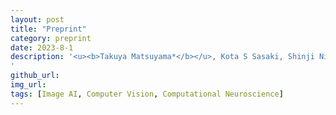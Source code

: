 ```yaml
---
layout: post
title: "Preprint"
category: preprint
date: 2023-8-1
description: '<u><b>Takuya Matsuyama*</b></u>, Kota S Sasaki, Shinji Nishimoto*<br /><b><a href="https://arxiv.org/abs/2308.00678">Applicability of scaling laws to vision encoding models</a> (Open Access)</b><br /><i>arxiv</i>, 2023<br />[<a href = "https://github.com/suyamat/ScalingVisionEncoder">Code</a>]
'
github_url:
img_url: 
tags: [Image AI, Computer Vision, Computational Neuroscience]
---
```

